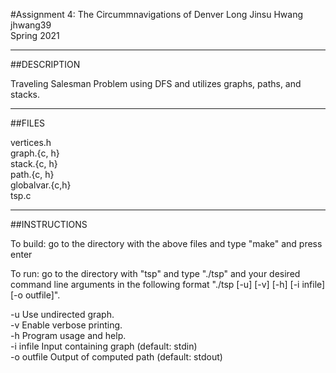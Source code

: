 #Assignment 4: The Circummnavigations of Denver Long
Jinsu Hwang  
jhwang39  
Spring 2021  

-----------
##DESCRIPTION  

Traveling Salesman Problem using DFS and utilizes graphs, paths, and stacks. 

-----------
##FILES

vertices.h  
graph.{c, h}  
stack.{c, h}  
path.{c, h}  
globalvar.{c,h}  
tsp.c  

-----------
##INSTRUCTIONS

To build: go to the directory with the above files and type "make" and press enter

To run: go to the directory with "tsp" and type "./tsp" and your desired command line arguments in the following format "./tsp [-u] [-v] [-h] [-i infile] [-o outfile]".

  -u             Use undirected graph.  
  -v             Enable verbose printing.  
  -h             Program usage and help.  
  -i infile      Input containing graph (default: stdin)  
  -o outfile     Output of computed path (default: stdout)  

